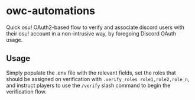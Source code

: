 # owc-automations

Quick osu! OAuth2-based flow to verify and associate discord users with their osu! account in a non-intrusive way, by foregoing Discord OAuth usage. 

## Usage

Simply populate the .env file with the relevant fields, set the roles that should be assigned on verification with `.verify_roles role1,role2,role_n`, and instruct players to use the `/verify` slash command to begin the verification flow.
